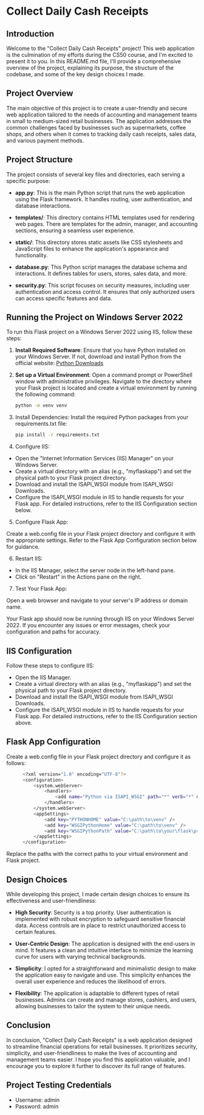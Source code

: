 # Collect Daily Cash Receipts

## Introduction

Welcome to the "Collect Daily Cash Receipts" project! This web application is the culmination of my efforts during the CS50 course, and I'm excited to present it to you. In this README.md file, I'll provide a comprehensive overview of the project, explaining its purpose, the structure of the codebase, and some of the key design choices I made.

## Project Overview

The main objective of this project is to create a user-friendly and secure web application tailored to the needs of accounting and management teams in small to medium-sized retail businesses. The application addresses the common challenges faced by businesses such as supermarkets, coffee shops, and others when it comes to tracking daily cash receipts, sales data, and various payment methods. 

## Project Structure

The project consists of several key files and directories, each serving a specific purpose:

- **app.py**: This is the main Python script that runs the web application using the Flask framework. It handles routing, user authentication, and database interactions.

- **templates/**: This directory contains HTML templates used for rendering web pages. There are templates for the admin, manager, and accounting sections, ensuring a seamless user experience.

- **static/**: This directory stores static assets like CSS stylesheets and JavaScript files to enhance the application's appearance and functionality.

- **database.py**: This Python script manages the database schema and interactions. It defines tables for users, stores, sales data, and more.

- **security.py**: This script focuses on security measures, including user authentication and access control. It ensures that only authorized users can access specific features and data.

## Running the Project on Windows Server 2022

To run this Flask project on a Windows Server 2022 using IIS, follow these steps:

1. **Install Required Software**: Ensure that you have Python installed on your Windows Server. If not, download and install Python from the official website: [Python Downloads](https://www.python.org/downloads/windows/)

2. **Set up a Virtual Environment**: Open a command prompt or PowerShell window with administrative privileges. Navigate to the directory where your Flask project is located and create a virtual environment by running the following command:

   ```bash
   python -m venv venv

3. Install Dependencies: Install the required Python packages from your requirements.txt file:

   ```bash
   pip install -r requirements.txt

4. Configure IIS:

- Open the "Internet Information Services (IIS) Manager" on your Windows Server.
- Create a virtual directory with an alias (e.g., "myflaskapp") and set the physical path to your Flask project directory.
- Download and install the ISAPI_WSGI module from ISAPI_WSGI Downloads.
- Configure the ISAPI_WSGI module in IIS to handle requests for your Flask app. For detailed instructions, refer to the IIS Configuration section below.
 
5. Configure Flask App:

Create a web.config file in your Flask project directory and configure it with the appropriate settings. Refer to the Flask App Configuration section below for guidance.

6. Restart IIS:

- In the IIS Manager, select the server node in the left-hand pane.
- Click on "Restart" in the Actions pane on the right.

7. Test Your Flask App:

Open a web browser and navigate to your server's IP address or domain name.

Your Flask app should now be running through IIS on your Windows Server 2022. If you encounter any issues or error messages, check your configuration and paths for accuracy.

## IIS Configuration

Follow these steps to configure IIS:

- Open the IIS Manager.
- Create a virtual directory with an alias (e.g., "myflaskapp") and set the physical path to your Flask project directory.
- Download and install the ISAPI_WSGI module from ISAPI_WSGI Downloads.
- Configure the ISAPI_WSGI module in IIS to handle requests for your Flask app. For detailed instructions, refer to the IIS Configuration section above.

## Flask App Configuration
Create a web.config file in your Flask project directory and configure it as follows:
```bash
      <?xml version="1.0" encoding="UTF-8"?>
      <configuration>
          <system.webServer>
              <handlers>
                  <add name="Python via ISAPI_WSGI" path="*" verb="*" modules="IsapiModule" scriptProcessor="C:\path\to\isapi-wsgi.dll" resourceType="Unspecified" requireAccess="Script"/>
              </handlers>
          </system.webServer>
          <appSettings>
              <add key="PYTHONHOME" value="C:\path\to\venv" />
              <add key="WSGIPythonHome" value="C:\path\to\venv" />
              <add key="WSGIPythonPath" value="C:\path\to\your\flask\project;C:\path\to\your\flask\project\venv\Lib\site-packages" />
          </appSettings>
      </configuration>
```
Replace the paths with the correct paths to your virtual environment and Flask project.

## Design Choices
While developing this project, I made certain design choices to ensure its effectiveness and user-friendliness:

- **High Security**: Security is a top priority. User authentication is implemented with robust encryption to safeguard sensitive financial data. Access controls are in place to restrict unauthorized access to certain features.

- **User-Centric Design**: The application is designed with the end-users in mind. It features a clean and intuitive interface to minimize the learning curve for users with varying technical backgrounds.

- **Simplicity**: I opted for a straightforward and minimalistic design to make the application easy to navigate and use. This simplicity enhances the overall user experience and reduces the likelihood of errors.

- **Flexibility**: The application is adaptable to different types of retail businesses. Admins can create and manage stores, cashiers, and users, allowing businesses to tailor the system to their unique needs.

## Conclusion

In conclusion, "Collect Daily Cash Receipts" is a web application designed to streamline financial operations for retail businesses. It prioritizes security, simplicity, and user-friendliness to make the lives of accounting and management teams easier. I hope you find this application valuable, and I encourage you to explore it further to discover its full range of features.

## Project Testing Credentials
- Username: admin
- Password: admin
